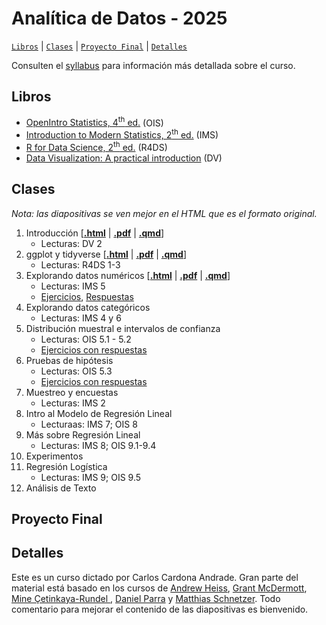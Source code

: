 # Analítica de Datos - 2025

[`Libros`](#libros) | [`Clases`](#clases) | [`Proyecto Final`](#proyecto-final) | [`Detalles`](#detalles)   

Consulten el [syllabus](https://rawcdn.githack.com/ccardonaandrade/analitica_2025/a364e66fe539207251bf8dacf7202586899879a4/syllabus/syllabus.pdf) para información más detallada sobre el curso.

## Libros 

- [OpenIntro Statistics, 4<sup>th</sup> ed.](https://www.openintro.org/book/os/) (OIS)
- [Introduction to Modern Statistics, 2<sup>th</sup> ed.](https://openintro-ims.netlify.app/) (IMS)
- [R for Data Science, 2<sup>th</sup> ed.](https://r4ds.hadley.nz/) (R4DS)
- [Data Visualization: A practical introduction](https://socviz.co/) (DV)

## Clases 

*Nota: las diapositivas se ven mejor en el HTML que es el formato original.*

1. Introducción \[[**.html**](https://rawcdn.githack.com/ccardonaandrade/analitica_2025/2a2d26235a66c199d2ab3e68885a24c82d2c057e/diapositivas/01_intro/index.html) | [**.pdf**](https://rawcdn.githack.com/ccardonaandrade/analitica_2025/2a2d26235a66c199d2ab3e68885a24c82d2c057e/diapositivas/01_intro/index.pdf) | [**.qmd**](https://rawcdn.githack.com/ccardonaandrade/analitica_2025/2a2d26235a66c199d2ab3e68885a24c82d2c057e/diapositivas/01_intro/index.qmd)\]
    - Lecturas: DV 2
2. ggplot y tidyverse \[[**.html**](https://rawcdn.githack.com/ccardonaandrade/analitica_2025/946c2228f9b99f8ae600d4dc5557296b6fae401d/diapositivas/02_ggplot_tidy/index.html) | [**.pdf**](https://rawcdn.githack.com/ccardonaandrade/analitica_2025/946c2228f9b99f8ae600d4dc5557296b6fae401d/diapositivas/02_ggplot_tidy/index.pdf) | [**.qmd**](https://rawcdn.githack.com/ccardonaandrade/analitica_2025/946c2228f9b99f8ae600d4dc5557296b6fae401d/diapositivas/02_ggplot_tidy/index.qmd)\]
    - Lecturas: R4DS 1-3
3. Explorando datos numéricos \[[**.html**](https://rawcdn.githack.com/ccardonaandrade/analitica_2025/9845e20d89813c8b2d0dd80d776ab0c6ff6d88c1/diapositivas/03_numerical/index.html) | [**.pdf**](https://rawcdn.githack.com/ccardonaandrade/analitica_2025/9845e20d89813c8b2d0dd80d776ab0c6ff6d88c1/diapositivas/03_numerical/index.pdf) | [**.qmd**](https://rawcdn.githack.com/ccardonaandrade/analitica_2025/9845e20d89813c8b2d0dd80d776ab0c6ff6d88c1/diapositivas/03_numerical/index.qmd)\]
    - Lecturas: IMS 5
    - [Ejercicios](https://rawcdn.githack.com/ccardonaandrade/analitica_2025/99f0cd7da92299cce8d2ad5aee79119a6fb2be81/ejercicios/estatdesc/ejercicios.pdf), [Respuestas](https://rawcdn.githack.com/ccardonaandrade/analitica_2025/99f0cd7da92299cce8d2ad5aee79119a6fb2be81/ejercicios/estatdesc/soluciones.pdf)
4. Explorando datos categóricos
    - Lecturas: IMS 4 y 6
5. Distribución muestral e intervalos de confianza
    - Lecturas: OIS 5.1 - 5.2
    - [Ejercicios con respuestas](https://rawcdn.githack.com/ccardonaandrade/analitica_2025/99f0cd7da92299cce8d2ad5aee79119a6fb2be81/ejercicios/int_conf/ejercicios.pdf)
6. Pruebas de hipótesis
    - Lecturas: OIS 5.3
    - [Ejercicios con respuestas](https://rawcdn.githack.com/ccardonaandrade/analitica_2025/99f0cd7da92299cce8d2ad5aee79119a6fb2be81/ejercicios/p_hipotesis/ejercicios.pdf)
7. Muestreo y encuestas
    - Lecturas: IMS 2
8. Intro al Modelo de Regresión Lineal
    - Lecturaas: IMS 7; OIS 8
9. Más sobre Regresión Lineal
    - Lecturas: IMS 8; OIS 9.1-9.4
10. Experimentos
11. Regresión Logística
    - Lecturas: IMS 9; OIS 9.5
12. Análisis de Texto

## Proyecto Final 

## Detalles 
Este es un curso dictado por Carlos Cardona Andrade. Gran parte del material está basado en los cursos de [Andrew Heiss](https://evalsp24.classes.andrewheiss.com/), [Grant McDermott](https://github.com/uo-ec607/lectures), [Mine Çetinkaya-Rundel ](https://sta101-f23.github.io/), [Daniel Parra](https://danielfparra.github.io/) y [Matthias Schnetzer](https://mschnetzer.github.io/econpol24/). Todo comentario para mejorar el contenido de las diapositivas es bienvenido.
